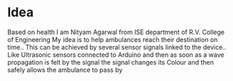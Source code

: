 # Idea
Based on health
I am Nityam Agarwal from ISE department of R.V. College of Engineering
My idea is to help ambulances reach their destination on time.. This can be achieved by several sensor signals linked to the device.. Like Ultrasonic sensors connected to Arduino and then as soon as a wave propagation is felt by the signal the signal changes its Colour and then safely allows the ambulance to pass by
